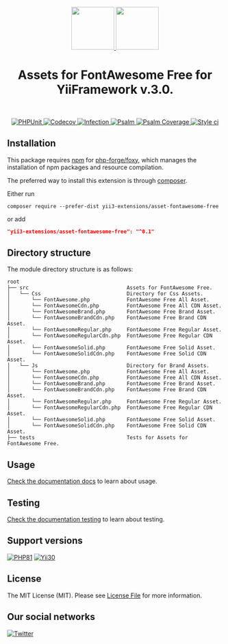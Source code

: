 <p align="center">
    <a href="https://github.com/yii3-extensions/asset-fontawesome-free" target="_blank">
        <img src="https://avatars.githubusercontent.com/u/121752654?s=200&v=4" height="100px">
    </a>
    <a href="https://fontawesome.com/start" target="_blank" rel="external">
        <img src="https://upload.wikimedia.org/wikipedia/commons/thumb/5/5f/Font_Awesome_logomark_blue.svg/512px-Font_Awesome_logomark_blue.svg.png?20220809042108" height="100px">
    </a>    
    <h1 align="center">Assets for FontAwesome Free for YiiFramework v.3.0.</h1>
    <br>
</p>

<p align="center">
    <a href="https://github.com/yii3-extensions/asset-fontawesome-free/actions/workflows/build.yml" target="_blank">
        <img src="https://github.com/yii3-extensions/asset-fontawesome-free/actions/workflows/build.yml/badge.svg" alt="PHPUnit">
    </a>
    <a href="https://codecov.io/gh/yii3-extensions/asset-fontawesome-free" target="_blank">
        <img src="https://codecov.io/gh/yii3-extensions/asset-fontawesome-free/branch/main/graph/badge.svg?token=MF0XUGVLYC" alt="Codecov">
    </a>
    <a href="https://dashboard.stryker-mutator.io/reports/github.com/yii3-extensions/asset-fontawesome-free/main" target="_blank">
        <img src="https://img.shields.io/endpoint?style=flat&url=https%3A%2F%2Fbadge-api.stryker-mutator.io%2Fgithub.com%2Fyii3-extensions%2Fasset-fontawesome-free%2Fmain" alt="Infection">
    </a>
    <a href="https://github.com/yii3-extensions/asset-fontawesome-free/actions/workflows/static.yml" target="_blank">
        <img src="https://github.com/yii3-extensions/asset-fontawesome-free/actions/workflows/static.yml/badge.svg" alt="Psalm">
    </a>
    <a href="https://shepherd.dev/github/yii3-extensions/asset-fontawesome-free" target="_blank">
        <img src="https://shepherd.dev/github/yii3-extensions/asset-fontawesome-free/coverage.svg" alt="Psalm Coverage">
    </a>
    <a href="https://github.styleci.io/repos/745519575?branch=main" target="_blank">
        <img src="https://github.styleci.io/repos/745519575/shield?branch=main" alt="Style ci">
    </a>           
</p>

## Installation

This package requires [npm](https://www.npmjs.com/) for [php-forge/foxy](https://www.github.com/php-forge/foxy), which
manages the installation of npm packages and resource compilation.

The preferred way to install this extension is through [composer](https://getcomposer.org/download/).

Either run

```shell
composer require --prefer-dist yii3-extensions/asset-fontawesome-free
```

or add

```json
"yii3-extensions/asset-fontawesome-free": "^0.1"
```

## Directory structure

The module directory structure is as follows:

```text
root
├── src                                Assets for FontAwesome Free.
│   └── Css                            Directory for Css Assets.
│       └── FontAwesome.php            FontAwesome Free All Asset.
│       └── FontAwesomeCdn.php         FontAwesome Free All CDN Asset.
│       └── FontAwesomeBrand.php       FontAwesome Free Brand Asset.
│       └── FontAwesomeBrandCdn.php    FontAwesome Free Brand CDN Asset.
│       └── FontAwesomeRegular.php     FontAwesome Free Regular Asset.
│       └── FontAwesomeRegularCdn.php  FontAwesome Free Regular CDN Asset.
│       └── FontAwesomeSolid.php       FontAwesome Free Solid Asset.
│       └── FontAwesomeSolidCdn.php    FontAwesome Free Solid CDN Asset.
│   └── Js                             Directory for Brand Assets.
│       └── FontAwesome.php            FontAwesome Free All Asset.
│       └── FontAwesomeCdn.php         FontAwesome Free All CDN Asset.
│       └── FontAwesomeBrand.php       FontAwesome Free Brand Asset.
│       └── FontAwesomeBrandCdn.php    FontAwesome Free Brand CDN Asset.
│       └── FontAwesomeRegular.php     FontAwesome Free Regular Asset.
│       └── FontAwesomeRegularCdn.php  FontAwesome Free Regular CDN Asset.
│       └── FontAwesomeSolid.php       FontAwesome Free Solid Asset.
│       └── FontAwesomeSolidCdn.php    FontAwesome Free Solid CDN Asset.
├── tests                              Tests for Assets for FontAwesome Free.
```

## Usage

[Check the documentation docs](/docs/README.md) to learn about usage.

## Testing

[Check the documentation testing](/docs/testing.md) to learn about testing.

## Support versions

[![PHP81](https://img.shields.io/badge/PHP-%3E%3D8.1-787CB5)](https://www.php.net/releases/8.1/en.php)
[![Yii30](https://img.shields.io/badge/Yii%20version-3.0-blue)](https://yiiframework.com)

## License

The MIT License (MIT). Please see [License File](LICENSE.md) for more information.

## Our social networks

[![Twitter](https://img.shields.io/badge/twitter-follow-1DA1F2?logo=twitter&logoColor=1DA1F2&labelColor=555555?style=flat)](https://twitter.com/Terabytesoftw)
